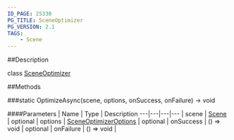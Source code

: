 ```yaml
---
ID_PAGE: 25330
PG_TITLE: SceneOptimizer
PG_VERSION: 2.1
TAGS:
    - Scene
---
```

##Description

class [SceneOptimizer](/classes/2.2-alpha/SceneOptimizer)



##Methods

###static OptimizeAsync(scene, options, onSuccess, onFailure) &rarr; void



####Parameters
 | Name | Type | Description
---|---|---|---
 | scene | [Scene](/classes/2.2-alpha/Scene) | 
optional | options | [SceneOptimizerOptions](/classes/2.2-alpha/SceneOptimizerOptions) | 
optional | onSuccess | () =&gt; void | 
optional | onFailure | () =&gt; void | 

